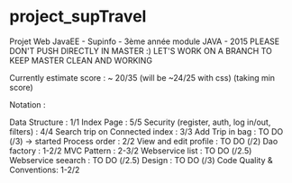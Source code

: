 # project_supTravel
Projet Web JavaEE - Supinfo - 3ème année module JAVA - 2015
PLEASE DON'T PUSH DIRECTLY IN MASTER :) LET'S WORK ON A BRANCH TO KEEP MASTER CLEAN AND WORKING

Currently estimate score : ~ 20/35 (will be ~24/25 with css) (taking min score)

Notation : 

Data Structure : 1/1
Index Page : 5/5
Security (register, auth, log in/out, filters) : 4/4
Search trip on Connected index : 3/3
Add Trip in bag : TO DO (/3) -> started
Process order : 2/2
View and edit profile : TO DO (/2)
Dao factory : 1-2/2
MVC Pattern : 2-3/2
Webservice list : TO DO (/2.5)
Webservice seearch : TO DO (/2.5)
Design : TO DO (/3)
Code Quality & Conventions: 1-2/2

